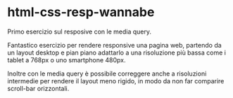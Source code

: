 # html-css-resp-wannabe
Primo esercizio sul resposive con le media query.

Fantastico esercizio per rendere responsive una pagina web, partendo da un layout desktop e pian piano adattarlo a una risoluzione più bassa come i tablet a 768px o uno smartphone 480px.

Inoltre con le media query è possibile correggere anche a risoluzioni intermedie per rendere il layout meno rigido, in modo da non far comparire scroll-bar orizzontali. 

